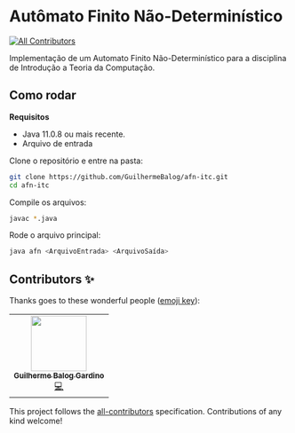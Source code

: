 # Autômato Finito Não-Determinístico 
<!-- ALL-CONTRIBUTORS-BADGE:START - Do not remove or modify this section -->
[![All Contributors](https://img.shields.io/badge/all_contributors-1-orange.svg?style=flat-square)](#contributors-)
<!-- ALL-CONTRIBUTORS-BADGE:END -->

Implementação de um Automato Finito Não-Determinístico para a disciplina de Introdução a Teoria da Computação.

## Como rodar

**Requisitos**

- Java 11.0.8 ou mais recente.
- Arquivo de entrada

Clone o repositório e entre na pasta:

```bash
git clone https://github.com/GuilhermeBalog/afn-itc.git
cd afn-itc
```

Compile os arquivos:

```bash
javac *.java
```

Rode o arquivo principal:

```bash
java afn <ArquivoEntrada> <ArquivoSaída>
```

## Contributors ✨

Thanks goes to these wonderful people ([emoji key](https://allcontributors.org/docs/en/emoji-key)):

<!-- ALL-CONTRIBUTORS-LIST:START - Do not remove or modify this section -->
<!-- prettier-ignore-start -->
<!-- markdownlint-disable -->
<table>
  <tr>
    <td align="center"><a href="http://guilhermebalog.github.io"><img src="https://avatars0.githubusercontent.com/u/38947601?v=4" width="100px;" alt=""/><br /><sub><b>Guilherme Balog Gardino</b></sub></a><br /><a href="https://github.com/GuilhermeBalog/afn-itc/commits?author=GuilhermeBalog" title="Code">💻</a></td>
  </tr>
</table>

<!-- markdownlint-enable -->
<!-- prettier-ignore-end -->
<!-- ALL-CONTRIBUTORS-LIST:END -->

This project follows the [all-contributors](https://github.com/all-contributors/all-contributors) specification. Contributions of any kind welcome!